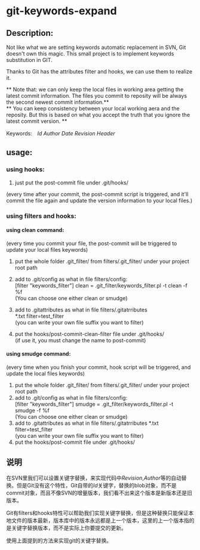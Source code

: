 # git-keywords-expand

## Description:

Not like what we are setting keywords automatic replacement in SVN, Git doesn't own this magic. This small project is to implement  keywords substitution in GIT.

Thanks to Git has the attributes filter and hooks, we can use them to realize it. 

** Note that: we can only keep the local files in working area getting the latest commit information. The files you commit to reposity will be always the second newest commit information.**   
** You can keep consistency between your local working aera and the reposity. But this is based on what you accept the truth that you ignore the latest commit version. **

Keywords:　$Id$ $Author$ $Date$ $Revision$ $Header$



## usage:

### using hooks:

1. just put the post-commit file under .git/hooks/

(every time after your commit, the post-commit script is triggered, and it'll commit the file again and update the version information to your local files.)

### using filters and hooks:

#### using clean command:

(every time you commit your file, the post-commit will be triggered to update your local files keywords)

1. put the whole folder .git_filter/ from filters/.git_filter/ under your project root path

2. add to .git/config as what in file filters/config:  
[filter "keywords_filter"]
    clean = .git_filter/keywords_filter.pl -t clean -f %f  
(You can choose one either clean or smudge)
3. add to .gitattributes as what in file filters/.gitatrributes  
*.txt filter=test_filter  
(you can write your own file suffix you want to filter)

4. put the hooks/post-commit-clean-filter file under .git/hooks/  
(if use it, you must change the name to post-commit)


#### using smudge command:
(every time when you finish your commit, hook script will be triggered, and update the local files keywords)

1. put the whole folder .git_filter/ from filters/.git_filter/ under your project root path
2. add to .git/config as what in file filters/config:  
[filter "keywords_filter"]
    smudge = .git_filter/keywords_filter.pl -t smudge -f %f  
(You can choose one either clean or smudge)  
3. add to .gitattributes as what in file filters/.gitatrributes
*.txt filter=test_filter  
(you can write your own file suffix you want to filter)  
4. put the hooks/post-commit file under .git/hooks/

## 说明
在SVN里我们可以设置关键字替换，来实现代码中$Revision$,$Author$等的自动替换。但是Git没有这个特性，Git自带的$Id$关键字，替换的blob对象，而不是commit对象，而且不像SVN的增量版本，我们看不出来这个版本是新版本还是旧版本。

Git有filters和hooks特性可以帮助我们实现关键字替换，但是这种替换只能保证本地文件的版本最新，版本库中的版本永远都是上一个版本，这里的上一个版本指的是关键字替换版本，而不是实际上你要提交的更新。

使用上面提到的方法来实现git的关键字替换。
